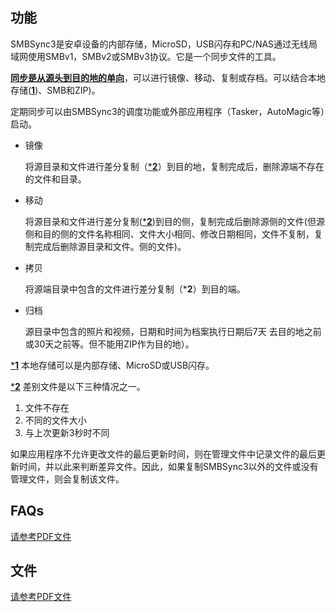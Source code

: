 ## 功能

SMBSync3是安卓设备的内部存储，MicroSD，USB闪存和PC/NAS通过无线局域网使用SMBv1，SMBv2或SMBv3协议。它是一个同步文件的工具。

<u>**同步是从源头到目的地的单向**</u>，可以进行镜像、移动、复制或存档。可以结合本地存储(<u>**1**</u>)、SMB和ZIP)。 

定期同步可以由SMBSync3的调度功能或外部应用程序（Tasker，AutoMagic等）启动。

- 镜像

  将源目录和文件进行差分复制（<u>***2**</u>）到目的地，复制完成后，删除源端不存在的文件和目录。

- 移动

  将源目录和文件进行差分复制(<u>***2**</u>)到目的侧，复制完成后删除源侧的文件(但源侧和目的侧的文件名称相同、文件大小相同、修改日期相同，文件不复制，复制完成后删除源目录和文件。侧的文件)。

- 拷贝

  将源端目录中包含的文件进行差分复制（***2**）到目的端。

- 归档

  源目录中包含的照片和视频，日期和时间为档案执行日期后7天 去目的地之前或30天之前等。但不能用ZIP作为目的地）。

<u>***1**</u> 本地存储可以是内部存储、MicroSD或USB闪存。

<u>***2**</u> 差别文件是以下三种情况之一。 

1. 文件不存在  
2. 不同的文件大小  
3. 与上次更新3秒时不同

如果应用程序不允许更改文件的最后更新时间，则在管理文件中记录文件的最后更新时间，并以此来判断差异文件。因此，如果复制SMBSync3以外的文件或没有管理文件，则会复制该文件。

## FAQs

[请参考PDF文件](https://drive.google.com/file/d/1v4-EIWuucUErSg9uYZtycsGGn9o-T_2t/view?usp=sharing)

## 文件

[请参考PDF文件](https://drive.google.com/file/d/1gIsulxyGBY-Fl0Ki7BJ50gPFWx0iQ9Tm/view?usp=sharing)
